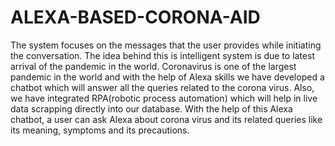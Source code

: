# ALEXA-BASED-CORONA-AID
The system focuses on the messages that the user provides while initiating the conversation. The idea behind this is intelligent system is due to latest arrival of the pandemic in the world. Coronavirus is one of the largest pandemic in the world and with the help of Alexa skills we have developed a chatbot which will answer all the queries related to the corona virus. Also, we have integrated RPA(robotic process automation) which will help in live data scrapping directly into our database. With the help of this Alexa chatbot, a user can ask Alexa about corona virus and its related queries like its meaning, symptoms and its precautions. 
